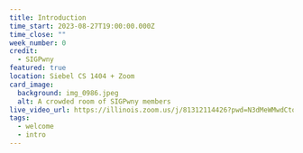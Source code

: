 ```yaml
---
title: Introduction
time_start: 2023-08-27T19:00:00.000Z
time_close: ""
week_number: 0
credit:
  - SIGPwny
featured: true
location: Siebel CS 1404 + Zoom
card_image:
  background: img_0986.jpeg
  alt: A crowded room of SIGPwny members
live_video_url: https://illinois.zoom.us/j/81312114426?pwd=N3dMeWMwdCtqNVRvWnJOeTR5WGlSZz09
tags:
  - welcome
  - intro
---
```

